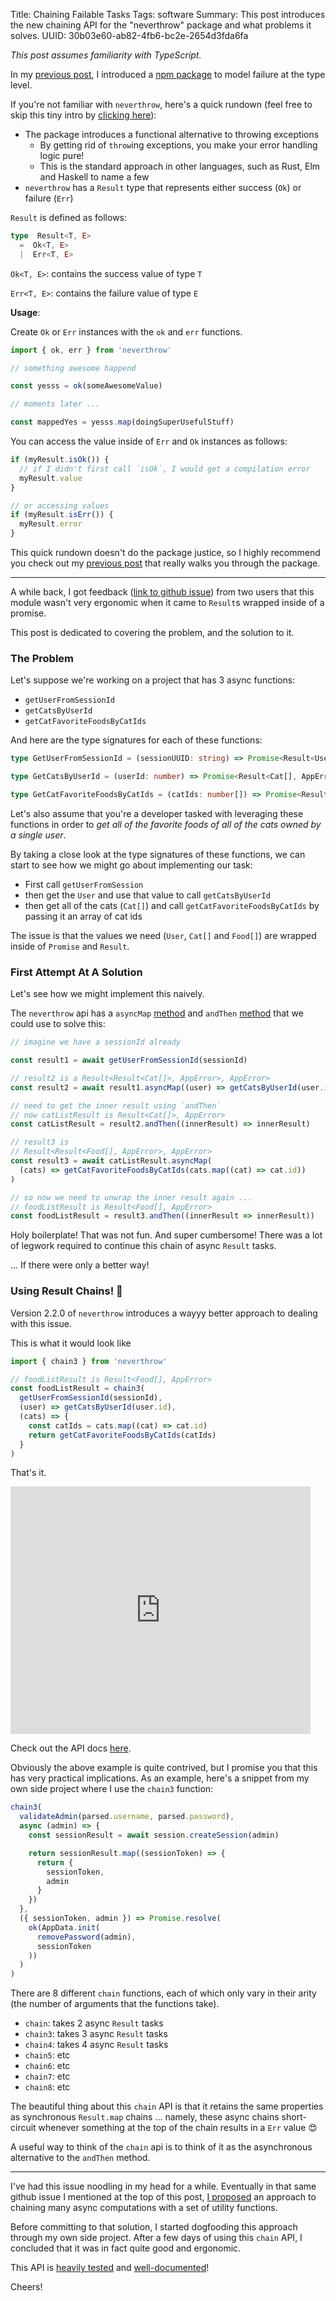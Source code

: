 Title: Chaining Failable Tasks
Tags: software
Summary: This post introduces the new chaining API for the "neverthrow" package and what problems it solves.
UUID: 30b03e60-ab82-4fb6-bc2e-2654d3fda6fa

*This post assumes familiarity with TypeScript.*

In my [previous post]({filename}2019-04-29-neverthrow.md), I introduced a [npm package](https://www.npmjs.com/package/neverthrow) to model failure at the type level.

If you're not familiar with `neverthrow`, here's a quick rundown (feel free to skip this tiny intro by [clicking here](#main-content)):

- The package introduces a functional alternative to throwing exceptions
    - By getting rid of `throw`ing exceptions, you make your error handling logic pure!
    - This is the standard approach in other languages, such as Rust, Elm and Haskell to name a few
- `neverthrow` has a `Result` type that represents either success (`Ok`) or failure (`Err`)

`Result` is defined as follows:

```typescript
type  Result<T, E>
  =  Ok<T, E>
  |  Err<T, E>
```

`Ok<T, E>`: contains the success value of type `T`

`Err<T, E>`: contains the failure value of type `E`

**Usage**:

Create `Ok` or `Err` instances with the `ok` and `err` functions.

```typescript
import { ok, err } from 'neverthrow'

// something awesome happend

const yesss = ok(someAwesomeValue)

// moments later ...

const mappedYes = yesss.map(doingSuperUsefulStuff)
```

You can access the value inside of `Err` and `Ok` instances as follows:

```typescript
if (myResult.isOk()) {
  // if I didn't first call `isOk`, I would get a compilation error
  myResult.value
}

// or accessing values
if (myResult.isErr()) {
  myResult.error
}
```

This quick rundown doesn't do the package justice, so I highly recommend you check out my [previous post]({filename}2019-04-29-neverthrow.md) that really walks you through the package.

---

A while back<span id="main-content">,</span> I got feedback ([link to github issue](https://github.com/gDelgado14/neverthrow/issues/2)) from two users that this module wasn't very ergonomic when it came to `Result`s wrapped inside of a promise.

This post is dedicated to covering the problem, and the solution to it.

### The Problem

Let's suppose we're working on a project that has 3 async functions:

- `getUserFromSessionId`
- `getCatsByUserId`
- `getCatFavoriteFoodsByCatIds`

And here are the type signatures for each of these functions:

```typescript
type GetUserFromSessionId = (sessionUUID: string) => Promise<Result<User, AppError>>
```

```typescript
type GetCatsByUserId = (userId: number) => Promise<Result<Cat[], AppError>>
```

```typescript
type GetCatFavoriteFoodsByCatIds = (catIds: number[]) => Promise<Result<Food[], AppError>>
```

Let's also assume that you're a developer tasked with leveraging these functions in order to *get all of the favorite foods of all of the cats owned by a single user*.

By taking a close look at the type signatures of these functions, we can start to see how we might go about implementing our task:

- First call `getUserFromSession`
- then get the `User` and use that value to call `getCatsByUserId`
- then get all of the cats (`Cat[]`) and call `getCatFavoriteFoodsByCatIds` by passing it an array of cat ids

The issue is that the values we need (`User`, `Cat[]` and `Food[]`) are wrapped inside of `Promise` and `Result`.

### First Attempt At A Solution

Let's see how we might implement this naively.

The `neverthrow` api has a `asyncMap` [method](https://github.com/gdelgado14/neverthrow#resultasyncmap-method) and `andThen` [method](https://github.com/gdelgado14/neverthrow#resultandthen-method) that we could use to solve this:

```typescript
// imagine we have a sessionId already

const result1 = await getUserFromSessionId(sessionId)

// result2 is a Result<Result<Cat[]>, AppError>, AppError>
const result2 = await result1.asyncMap((user) => getCatsByUserId(user.id))

// need to get the inner result using `andThen`
// now catListResult is Result<Cat[]>, AppError>
const catListResult = result2.andThen((innerResult) => innerResult)

// result3 is
// Result<Result<Food[], AppError>, AppError>
const result3 = await catListResult.asyncMap(
  (cats) => getCatFavoriteFoodsByCatIds(cats.map((cat) => cat.id))
)

// so now we need to unwrap the inner result again ...
// foodListResult is Result<Food[], AppError>
const foodListResult = result3.andThen((innerResult => innerResult))
```

Holy boilerplate! That was not fun. And super cumbersome! There was a lot of legwork required to continue this chain of async `Result` tasks.

... If there were only a better way!


### Using Result Chains! 🔗

Version 2.2.0 of `neverthrow` introduces a wayyy better approach to dealing with this issue.

This is what it would look like

```typescript
import { chain3 } from 'neverthrow'

// foodListResult is Result<Food[], AppError>
const foodListResult = chain3(
  getUserFromSessionId(sessionId),
  (user) => getCatsByUserId(user.id),
  (cats) => {
    const catIds = cats.map((cat) => cat.id)
    return getCatFavoriteFoodsByCatIds(catIds)
  }
)
```

That's it.

<iframe src="https://giphy.com/embed/3rg3vxFMGGymk" width="480" height="396" frameBorder="0" class="giphy-embed" allowFullScreen></iframe>

Check out the API docs [here](https://github.com/gdelgado14/neverthrow#chaining-api).

Obviously the above example is quite contrived, but I promise you that this has very practical implications. As an example, here's a snippet from my own side project where I use the `chain3` function:

```typescript
chain3(
  validateAdmin(parsed.username, parsed.password),
  async (admin) => {
    const sessionResult = await session.createSession(admin)

    return sessionResult.map((sessionToken) => {
      return {
        sessionToken,
        admin
      }
    })
  },
  ({ sessionToken, admin }) => Promise.resolve(
    ok(AppData.init(
      removePassword(admin),
      sessionToken
    ))
  )
)
```

There are 8 different `chain` functions, each of which only vary in their arity (the number of arguments that the functions take). 

- `chain`: takes 2 async `Result` tasks
- `chain3`: takes 3 async `Result` tasks
- `chain4`: takes 4 async `Result` tasks
- `chain5`: etc
- `chain6`: etc
- `chain7`: etc
- `chain8`: etc

The beautiful thing about this `chain` API is that it retains the same properties as synchronous `Result.map` chains ... namely, these async chains short-circuit whenever something at the top of the chain results in a `Err` value 😍

A useful way to think of the `chain` api is to think of it as the asynchronous alternative to the `andThen` method.

---

I've had this issue noodling in my head for a while. Eventually in that same github issue I mentioned at the top of this post, [I proposed](https://github.com/gDelgado14/neverthrow/issues/2#issuecomment-551867175) an approach to chaining many async computations with a set of utility functions.

Before committing to that solution, I started dogfooding this approach through my own side project. After a few days of using this `chain` API, I concluded that it was in fact quite good and ergonomic.

This API is [heavily tested](https://github.com/gDelgado14/neverthrow/blob/master/tests/index.test.ts#L235) and [well-documented](https://github.com/gDelgado14/neverthrow/blob/master/README.md#chaining-api)!

Cheers!
